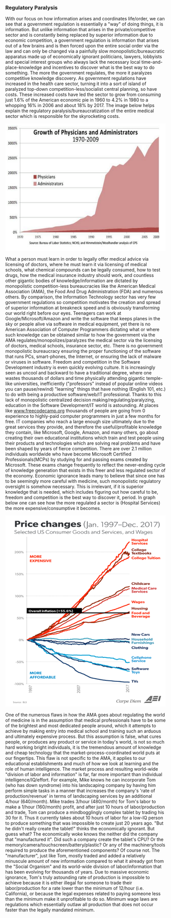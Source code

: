 

### Regulatory Paralysis

With our focus on how information arises and coordinates life/order, we can see that a government regulation is essentially a "way" of doing things, it is information. But unlike information that arises in the private/competitive sector and is constantly being replaced by superior information due to economic competition, a government regulation is information that arises out of a few brains and is then forced upon the entire social order via the law and can only be changed via a painfully slow monopolistic/bureaucratic apparatus made up of economically ignorant politicians, lawyers, lobbyists and special interest groups who always lack the necessary local time-and-place-knowledge and incentives to discover what is the best way to do something. The more the government regulates, the more it paralyzes competitive knowledge discovery. As government regulations have increased in the health care sector, turning it into a sort of island of paralyzed top-down competition-less/socialist central planning, so have costs. These increased costs have led the sector to grow from consuming just 1.6% of the American economic pie in 1960 to 4.2% in 1980 to a whopping 16% in 2006 and about 18% by 2017. The image below helps explain the regulatory paralysis/bureaucratization of the entire medical sector which is responsible for the skyrocketing costs.

<img src="/images/doctors.png" alt="Doctors"
	title="Doctors" width="550" height="400" />

What a person must learn in order to legally offer medical advice via licensing of doctors, where he must learn it via licensing of medical schools, what chemical compounds can be legally consumed, how to test drugs, how the medical insurance industry should work, and countless other gigantic bodies of knowledge/information are dictated by monopolistic competition-less bureaucracies like the American Medical Association (AMA), the Food And Drug Administration (FDA) and numerous others. By comparison, the Information Technology sector has very few government regulations so competition motivates the creation and spread of superior information at breakneck speed and is obviously transforming our world right before our eyes. Teenagers can work at Google/Microsoft/Amazon and write the software that keeps planes in the sky or people alive via software in medical equipment, yet there is no American Association of Computer Programmers dictating what or where such knowledge can be obtained similar to how the government via the AMA regulates/monopolizes/paralyzes the medical sector via the licensing of doctors, medical schools, insurance sector, etc. There is no government monopolistic bureaucracy ensuring the proper functioning of the software that runs PCs, smart-phones, the Internet, or ensuring the lack of malware or viruses in software. Freedom and competition in the Software Development industry is even quickly evolving culture. It is increasingly seen as uncool and backward to have a traditional degree, where one wastes thousands of dollars and time physically attending gigantic temple-like universities, inefficiently ("professors" instead of popular online videos you can pause/rewind) "learning" things that have nothing (English 101, etc.) to do with being a productive software/web/IT professional. Thanks to this lack of monopolistic centralized decision making/regulating/paralyzing, education in the Software Development/IT world is astounding. At places like www.freecodecamp.org thousands of people are going from 0 experience to highly-paid computer programmers in just a few months for free. IT companies who reach a large enough size ultimately due to the great services they provide, and therefore the useful/profitable knowledge they contain, like Microsoft, Google, Amazon, and many others, go about creating their own educational institutions which train and test people using their products and technologies which are solving real problems and have been shaped by years of fierce competition. There are over 2.1 million individuals worldwide who have become Microsoft Certified Professionals(MCPs) by studying for and passing exams created by Microsoft. These exams change frequently to reflect the never-ending cycle of knowledge generation that exists in this freer and less regulated sector of the economy. Economic ignorance leads many to believe that since one has to be seemingly more careful with medicine, such monopolistic regulatory oversight is somehow necessary. This is irrelevant, if it is superior knowledge that is needed, which includes figuring out how careful to be, freedom and competition is the best way to discover it, period. In graph below one can see how the more regulated a sector is (Hospital Services) the more expensive/consumptive it becomes.

<img src="/images/regulations.png" alt="Regulations"
	title="Regulations" width="550" height="600" />


One of the numerous flaws in how the AMA goes about regulating the world of medicine is in the assumption that medical professionals have to be some of the brightest and most dedicated people around, which it attempts to achieve by making entry into medical school and training such an arduous and ultimately expensive process. But this assumption is false, what cures people, or produces any product or service in today's world, is not so much hard working bright individuals, it is the tremendous amount of knowledge and cheap technology that the market-process-coordinated world puts at our fingertips. This flaw is not specific to the AMA, it applies to our educational establishments and much of how we look at learning and the role of human intelligence. The market process and resulting world-wide "division of labor and information" is far, far more important than individual intelligence/IQ/effort. For example, Mike knows he can incorporate Tom (who has down syndrome) into his landscaping company by having him perform simple tasks in a manner that increases the company's 'rate of production/revenue' in terms of landscaping services by an additional 4/hour (640/month). Mike trades 3/hour (480/month) for Tom's labor to make a 1/hour (160/month) profit, and after just 10 hours of labor/production and trade, Tom can produce a mindbogglingly complex tablet by trading his 30 for it. Thus it currently takes about 10 hours of labor for a low-IQ person to produce something that was impossible to create just 20 years ago. "But he didn't really create the tablet!" thinks the economically ignorant. But guess what? The economically woke knows the neither did the company that "manufactured it". Did such a company create the tablet's CPU? Or the memory/camera/touchscreen/battery/plastic? Or any of the machinery/tools required to produce the aforementioned components? Of course not. The "manufacturer", just like Tom, mostly traded and added a relatively minuscule amount of new information compared to what it already got from the "Social Organism" and its world-wide division of labor/information that has been evolving for thousands of years. Due to massive economic ignorance, Tom's truly astounding rate of production is impossible to achieve because it is either illegal for someone to trade their labor/production for a rate lower than the minimum of 12/hour (i.e. California), or because the legal expenses related to paying someone less than the minimum make it unprofitable to do so. Minimum wage laws are regulations which essentially outlaw all production that does not occur faster than the legally mandated minimum.